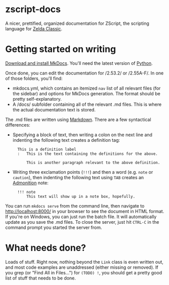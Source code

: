 # zscript-docs
A nicer, prettified, organized documentation for ZScript, the scripting language for [Zelda Classic](https://github.com/ArmageddonGames/ZeldaClassic).

# Getting started on writing
[Download and install MkDocs](https://www.mkdocs.org/getting-started/). You'll need the latest version of [Python](https://www.python.org).

Once done, you can edit the documentation for /2.53.2/ or /2.55A-F/. In one of those folders, you'll find:

* mkdocs.yml, which contains an itemized `nav` list of all relevant files (for the sidebar) and options for MkDocs generation. The format should be pretty self-explanatory.
* A /docs/ subfolder containing all of the relevant .md files. This is where the actual documentation text is stored.

The .md files are written using [Markdown](https://daringfireball.net/projects/markdown/). There are a few syntactical differences:

* Specifying a block of text, then writing a colon on the next line and indenting the following text creates a definition tag:

		This is a definition label
		:	This is the text containing the definitions for the above.
			
			This is another paragraph relevant to the above definition.
            
* Writing three exclamation points (`!!!`) and then a word (e.g. `note` or `caution`), then indenting the following text using `TAB` creates an [Admonition](https://python-markdown.github.io/extensions/admonition/) note:

		!!! note
			This text will show up in a note box, hopefully.

You can run `mkdocs serve` from the command line, then navigate to [http://localhost:8000/](http://localhost:8000/) in your browser to see the document in HTML format. If you're on Windows, you can just run the batch file. It will automatically update as you save the .md files. To close the server, just hit `CTRL-C` in the command prompt you started the server from.

# What needs done?

Loads of stuff. Right now, nothing beyond the `Link` class is even written out, and most code examples are unaddressed (either missing or removed). If you grep (or "Find All in Files...") for `(TODO) !`, you should get a pretty good list of stuff that needs to be done.
